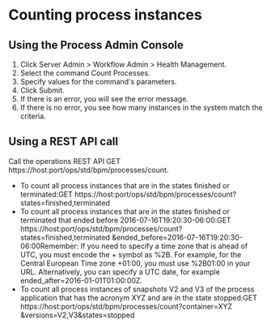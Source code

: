 # Counting process instances

## Using the Process Admin Console

1. Click Server Admin > Workflow Admin > Health Management.
2. Select the command Count Processes.
3. Specify values for the command's parameters.
4. Click Submit.
5. If there is an error, you will see the error message.
6. If there is no error, you see how many instances in the system
match the criteria.

## Using a REST API call

Call the operations REST API GET
https://host:port/ops/std/bpm/processes/count.

- To count all process instances that are in the states finished or terminated:GET https://host:port/ops/std/bpm/processes/count?states=finished,terminated
- To count all process instances that are in the states finished or terminated that
ended before 2016-07-16T19:20:30-06:00:GET https://host:port/ops/std/bpm/processes/count?states=finished,terminated
       &ended\_before=2016-07-16T19:20:30-06:00Remember: If you need to specify a time zone that is ahead of
UTC, you must encode the + symbol as %2B.
For example, for the Central European Time zone +01:00,
you must use %2B01:00 in your URL. Alternatively,
you can specify a UTC date, for example ended\_after=2016-01-01T01:00:00Z.
- To count all process instances of snapshots V2 and V3 of
the process application that has the acronym XYZ and
are in the state stopped:GET https://host:port/ops/std/bpm/processes/count?container=XYZ
       &versions=V2,V3&states=stopped